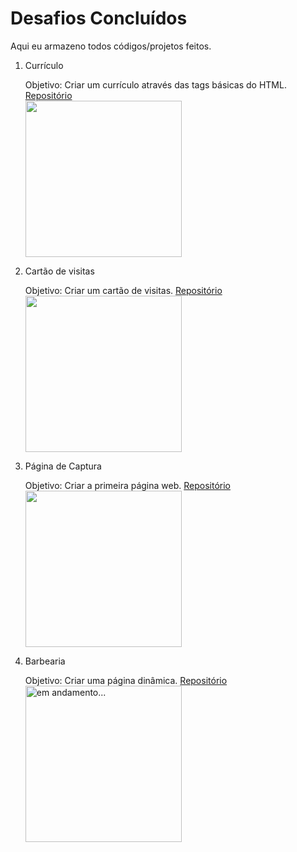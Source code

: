 <h1>Desafios Concluídos</h1>
 <p>Aqui eu armazeno todos códigos/projetos feitos.</p>

<ol>
<li>Currículo</li>
<p>Objetivo: Criar um currículo através das tags básicas do HTML. 
<a href="https://github.com/riq-dev/Curso-Full-Stack/tree/main/Projetos/Projeto%20Html%20b%C3%A1sico">Repositório</a>
<br>
<img src="https://raw.githubusercontent.com/riq-dev/Icons/main/Screenshots-project/desafio-b%C3%A1sico-html.png" width="250px">

<li>Cartão de visitas</li>
<p>Objetivo: Criar um cartão de visitas.
<a href="https://github.com/riq-dev/Curso-Full-Stack/tree/main/Projetos/Projeto%20CSS%20b%C3%A1sico">Repositório</a>
<br>
<img src="https://raw.githubusercontent.com/riq-dev/Icons/main/Screenshots-project/social-media.PNG" width=250px>

<li>Página de Captura</li>
<p>Objetivo: Criar a primeira página web.
<a href="https://github.com/riq-dev/Curso-Full-Stack/tree/main/Projetos/Projeto%20p%C3%A1g-de-captura">Repositório</a>
<br>
<img src="https://raw.githubusercontent.com/riq-dev/Icons/main/Screenshots-project/screencapture-127-0-0-1-5500-Curso-Full-Stack-Desafios-Desafio-pag-de-captura-index-html-2021-08-29-04_18_28.png" width=250px>

<li>Barbearia </li>
<p>Objetivo: Criar uma página dinâmica.
<a href="https://github.com/riq-dev/Curso-Full-Stack/tree/main/Projetos/Projeto%20Barbearia">Repositório</a>
<br>
<img src="https://www.ufrgs.br/nesh/wp-content/uploads/2016/02/desenvolvimento.png" alt="em andamento..." width=250px>
 
 
</ol>
